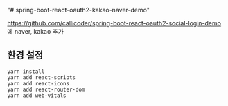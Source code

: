 "# spring-boot-react-oauth2-kakao-naver-demo" 


https://github.com/callicoder/spring-boot-react-oauth2-social-login-demo 에 naver, kakao 추가

## 환경 설정
```
yarn install
yarn add react-scripts
yarn add react-icons
yarn add react-router-dom
yarn add web-vitals
```
